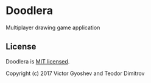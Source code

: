 # Doodlera
Multiplayer drawing game application

## License

Doodlera is [MIT licensed](https://en.wikipedia.org/wiki/MIT_License).

Copyright (c) 2017 Victor Gyoshev and Teodor Dimitrov
